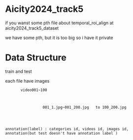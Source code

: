 # Aicity2024_track5



if you wanst some pth file about temporal_roi_align at aicity2024_track5_dataset



we have some pth, but it is too big so i have it private



# Data Structure
train and test

each file have 
     images




           video001~100



                     001_1.jpg~001_200.jpg   to 100_200.jpg 




    annotation(label) : categories id, videos id, images id, annotation(but test doesn't have annotation label )
